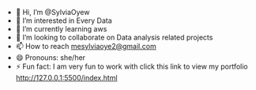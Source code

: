 - 👋 Hi, I’m @SylviaOyew
- 👀 I’m interested in Every Data
- 🌱 I’m currently learning aws
- 💞️ I’m looking to collaborate on Data analysis related projects
- 📫 How to reach mesylviaoye2@gmail.com
- 😄 Pronouns: she/her
- ⚡ Fun fact: I am very fun to work with
click this link to view my portfolio http://127.0.0.1:5500/index.html

<!---
SylviaOyew/SylviaOyew is a ✨ special ✨ repository because its `README.md` (this file) appears on your GitHub profile.
You can click the Preview link to take a look at your changes.
--->
